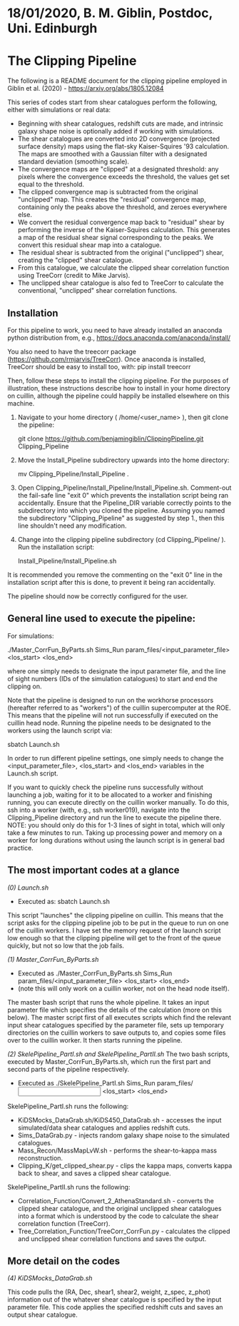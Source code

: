 # 18/01/2020, B. M. Giblin, Postdoc, Uni. Edinburgh

# The Clipping Pipeline

The following is a README document for the clipping pipeline employed in Giblin et al. (2020) - https://arxiv.org/abs/1805.12084

This series of codes start from shear catalogues perform the following, either with simulations or real data:

 * Beginning with shear catalogues, redshift cuts are made, and intrinsic galaxy shape noise is optionally added if working with simulations.
 * The shear catalogues are converted into 2D convergence (projected surface density) maps using the flat-sky Kaiser-Squires '93 calculation. The maps are smoothed with a Gaussian filter with a designated standard deviation (smoothing scale).
 * The convergence maps are "clipped" at a designated threshold: any pixels where the convergence exceeds the threshold, the values get set equal to the threshold.
 * The clipped convergence map is subtracted from the original "unclipped" map. This creates the "residual" convergence map, containing only the peaks above the threshold, and zeroes everywhere else.
 * We convert the residual convergence map back to "residual" shear by performing the inverse of the Kaiser-Squires calculation. This generates a map of the residual shear signal corresponding to the peaks. We convert this residual shear map into a catalogue.
 * The residual shear is subtracted from the original ("unclipped") shear, creating the "clipped" shear catalogue.
 * From this catalogue, we calculate the clipped shear correlation function using TreeCorr (credit to Mike Jarvis).
 * The unclipped shear catalogue is also fed to TreeCorr to calculate the conventional, "unclipped" shear correlation functions.



## Installation

For this pipeline to work, you need to have already installed an anaconda python distribution from, e.g., https://docs.anaconda.com/anaconda/install/

You also need to have the treecorr package (https://github.com/rmjarvis/TreeCorr). Once anaconda is installed, TreeCorr should be easy to install too, with: pip install treecorr

Then, follow these steps to install the clipping pipeline. For the purposes of illustration, these instructions describe how to install in your home directory on cuillin, although the pipeline could happily be installed elsewhere on this machine.

1. Navigate to your home directory ( /home/<user_name> ), then git clone the pipeline:

   git clone https://github.com/benjamingiblin/ClippingPipeline.git Clipping_Pipeline

2. Move the Install_Pipeline subdirectory upwards into the home directory:

   mv Clipping_Pipeline/Install_Pipeline .

3. Open Clipping_Pipeline/Install_Pipeline/Install_Pipeline.sh. Comment-out the fail-safe line "exit 0" which prevents the installation script being ran accidentally. Ensure that the Pipeline_DIR variable correctly points to the subdirectory into which you cloned the pipeline. Assuming you named the subdirectory "Clipping_Pipeline" as suggested by step 1., then this line shouldn't need any modification.

4. Change into the clipping pipeline subdirectory (cd Clipping_Pipeline/ ). Run the installation script:

   Install_Pipeline/Install_Pipeline.sh

It is recommended you remove the commenting on the "exit 0" line in the installation script after this is done, to prevent it being ran accidentally.


The pipeline should now be correctly configured for the user. 




## General line used to execute the pipeline:

For simulations:

./Master_CorrFun_ByParts.sh Sims_Run param_files/<input_parameter_file> <los_start> <los_end>

where one simply needs to designate the input parameter file, and the line of sight numbers (IDs of the simulation catalogues) to start and end the clipping on.


Note that the pipeline is designed to run on the workhorse processors (hereafter referred to as "workers") of the cuillin supercomputer at the ROE. This means that the pipeline will not run successfully if executed on the cuillin head node. Running the pipeline needs to be designated to the workers using the launch script via:

sbatch Launch.sh

In order to run different pipeline settings, one simply needs to change the <input_parameter_file>, <los_start> and <los_end> variables in the Launch.sh script.

If you want to quickly check the pipeline runs successfully without launching a job, waiting for it to be allocated to a worker and finishing running, you can execute directly on the cuillin worker manually. To do this, ssh into a worker (with, e.g., ssh worker019), navigate into the Clipping_Pipeline directory and run the line to execute the pipeline there. NOTE: you should only do this for 1-3 lines of sight in total, which will only take a few minutes to run. Taking up processing power and memory  on a worker for long durations without using the launch script is in general bad practice.



## The most important codes at a glance

*(0) Launch.sh*

 * Executed as: sbatch Launch.sh 

This script "launches" the clipping pipeline on cuillin. This means that the script asks for the clipping pipeline job to be put in the queue to run on one of the cuillin workers. I have set the memory request of the launch script low enough so that the clipping pipeline will get to the front of the queue quickly, but not so low that the job fails. 

*(1) Master_CorrFun_ByParts.sh*

 * Executed as ./Master_CorrFun_ByParts.sh Sims_Run param_files/<input_parameter_file> <los_start> <los_end>
 * (note this will only work on a cuillin worker, not on the head node itself).

The master bash script that runs the whole pipeline. It takes an input parameter file which specifies the details of the calculation (more on this below). The master script first of all executes scripts which find the relevant input shear catalogues specified by the parameter file, sets up temporary directories on the cuillin workers to save outputs to, and copies some files over to the cuillin worker. It then starts running the pipeline.

*(2) SkelePipeline_PartI.sh and SkelePipeline_PartII.sh*
The two bash scripts, executed by Master_CorrFun_ByParts.sh, which run the first part and second parts of the pipeline respectively.

 * Executed as ./SkelePipeline_PartI.sh Sims_Run param_files/<input parameter file> <los_start> <los_end> 
    
SkelePipeline_PartI.sh runs the following:
 * KiDSMocks_DataGrab.sh/KiDS450_DataGrab.sh - accesses the input simulated/data shear catalogues and applies redshift cuts.
 * Sims_DataGrab.py - injects random galaxy shape noise to the simulated catalogues.
 * Mass_Recon/MassMapLvW.sh - performs the shear-to-kappa mass reconstruction.
 * Clipping_K/get_clipped_shear.py - clips the kappa maps, converts kappa back to shear, and saves a clipped shear catalogue.

SkelePipeline_PartII.sh runs the following:
 * Correlation_Function/Convert_2_AthenaStandard.sh - converts the clipped shear catalogue, and the original unclipped shear catalogues into a format which is understood by the code to calculate the shear correlation function (TreeCorr).
 * Tree_Correlation_Function/TreeCorr_CorrFun.py - calculates the clipped and unclipped shear correlation functions and saves the output.


## More detail on the codes

*(4) KiDSMocks_DataGrab.sh*

This code pulls the (RA, Dec, shear1, shear2, weight, z_spec, z_phot) information out of the whatever shear catalogue is specified by the input parameter file. This code applies the specified redshift cuts and saves an output shear catalogue. 



